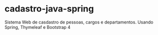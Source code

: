 # cadastro-java-spring
Sistema Web de casdastro de pessoas, cargos e departamentos. Usando Spring, Thymeleaf e Bootstrap 4
